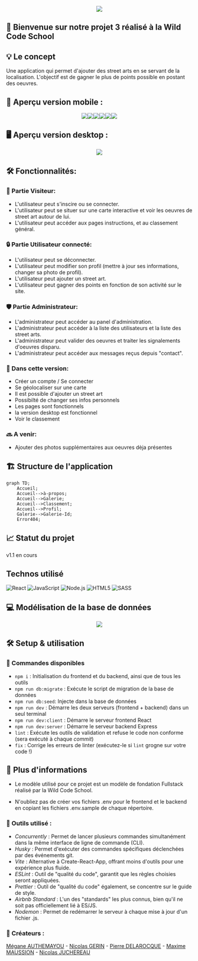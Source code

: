 <p align="center">
<img src="./client/src/assets/images/logo.png">
</p>

## 🚀 Bienvenue sur notre projet 3 réalisé à la Wild Code School <br>

## 💡 Le concept

Une application qui permet d'ajouter des street arts en se servant de la localisation. L'objectif est de gagner le plus de points possible en postant des oeuvres. 

## 📱 Aperçu version mobile : 

<p align="center"> 
<img src="./client/src/assets/screen/homescreenmobil.png"><img src="./client/src/assets/screen/addscreenmobil.png"><img src="./client/src/assets/screen/connexionscreenmobil.png"><img src="./client/src/assets/screen/aboutscreenmobil.png"><img src="./client/src/assets/screen/galeriescreenmobil.png"><img src="./client/src/assets/screen/adminscreenmobil.png">
</p>

## 🖥️ Aperçu version desktop : 

<p align="center"> 
<img src="./client/src/assets/screen/homescreendesktop.png">
</p>

## 🛠️ Fonctionnalités:

### 👥 Partie Visiteur:

- L'utilisateur peut s'inscire ou se connecter.
- L'utilisateur peut se situer sur une carte interactive et voir les oeuvres de street art autour de lui.
- L'utilisateur peut accéder aux pages instructions, et au classement général.

### 🔒 Partie Utilisateur connecté:

- L'utilisateur peut se déconnecter.
- L'utilisateur peut modifier son profil (mettre à jour ses informations, changer sa photo de profil).
- L'utilisateur peut ajouter un street art.
- L'utilisateur peut gagner des points en fonction de son activité sur le site.

### 🛡️ Partie Administrateur:

- L'administrateur peut accéder au panel d'administration.
- L'administrateur peut accéder à la liste des utilisateurs et la liste des street arts.
- L'administrateur peut valider des oeuvres et traiter les signalements d'oeuvres disparu.
- L'administrateur peut accéder aux messages reçus depuis "contact".

### 📝 Dans cette version:

- Créer un compte / Se connecter
- Se géolocaliser sur une carte
- Il est possible d'ajouter un street art
- Possibilté de changer ses infos personnels
- Les pages sont fonctionnels
- la version desktop est fonctionnel
- Voir le classement

### 🔜 A venir:

- Ajouter des photos supplémentaires aux oeuvres dèja présentes

## 🏗️ Structure de l'application

```mermaid
graph TD;
    Accueil;
    Accueil-->à-propos;
    Accueil-->Galerie;
    Accueil-->Classement;
    Accueil-->Profil;
    Galerie-->Galerie-Id;
    Error404;
```

## 📈 Statut du projet

v1.1 en cours

## Technos utilisé

![React](https://img.shields.io/badge/-React-61DAFB?style=for-the-badge&logo=react&logoColor=white)
![JavaScript](https://img.shields.io/badge/-JavaScript-F7DF1E?style=for-the-badge&logo=javascript&logoColor=black)
![Node.js](https://img.shields.io/badge/Node.js-339933?style=for-the-badge&logo=node.js&logoColor=white)
![HTML5](https://img.shields.io/badge/-HTML5-E34F26?style=for-the-badge&logo=html5&logoColor=white)
![SASS](https://img.shields.io/badge/SASS-hotpink.svg?style=for-the-badge&logo=SASS&logoColor=white)

## 💻 Modélisation de la base de données

<p align="center"> 
<img src="./client/src/assets/screen/bdd.png">
</p>

## 🛠️ Setup & utilisation

### 📜 Commandes disponibles

- `npm i` : Initialisation du frontend et du backend, ainsi que de tous les outils
- `npm run db:migrate` : Exécute le script de migration de la base de données
- `npm run db:seed`: Injecte dans la base de données
- `npm run dev` : Démarre les deux serveurs (frontend + backend) dans un seul terminal
- `npm run dev:client` : Démarre le serveur frontend React
- `npm run dev:server` : Démarre le serveur backend Express
- `lint` : Exécute les outils de validation et refuse le code non conforme (sera exécuté à chaque _commit_)
- `fix` : Corrige les erreurs de linter (exécutez-le si `lint` grogne sur votre code !)

## 📄 Plus d'informations

- Le modèle utilisé pour ce projet est un modèle de fondation Fullstack réalisé par la Wild Code School.

- N'oubliez pas de créer vos fichiers .env pour le frontend et le backend en copiant les fichiers .env.sample de chaque répertoire.

### 🔧 Outils utilisé :

- _Concurrently_ : Permet de lancer plusieurs commandes simultanément dans la même interface de ligne de commande (CLI).
- _Husky_ : Permet d'exécuter des commandes spécifiques déclenchées par des événements git.
- _Vite_ : Alternative à Create-React-App, offrant moins d'outils pour une expérience plus fluide.
- _ESLint_ : Outil de "qualité du code", garantit que les règles choisies seront appliquées.
- _Prettier_ : Outil de "qualité du code" également, se concentre sur le guide de style.
- _Airbnb Standard_ : L'un des "standards" les plus connus, bien qu'il ne soit pas officiellement lié à ES/JS.
- _Nodemon_ : Permet de redémarrer le serveur à chaque mise à jour d'un fichier .js.

### 👥 Créateurs :

[Mégane AUTHEMAYOU](https://github.com/megmayou) - [Nicolas GERIN](https://github.com/NicoGER1) - [Pierre DELAROCQUE](https://github.com/PierreDelarocque) - [Maxime MAUSSION](https://github.com/XamTV) - [Nicolas JUCHEREAU](https://github.com/Nicolas-jchr)

